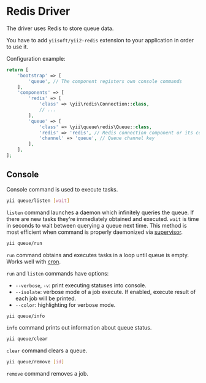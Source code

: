 Redis Driver
============

The driver uses Redis to store queue data.

You have to add `yiisoft/yii2-redis` extension to your application in order to use it.

Configuration example:

```php
return [
    'bootstrap' => [
        'queue', // The component registers own console commands
    ],
    'components' => [
        'redis' => [
            'class' => \yii\redis\Connection::class,
            // ...
        ],
        'queue' => [
            'class' => \yii\queue\redis\Queue::class,
            'redis' => 'redis', // Redis connection component or its config
            'channel' => 'queue', // Queue channel key
        ],
    ],
];
```

Console
-------

Console command is used to execute tasks.

```sh
yii queue/listen [wait]
```

`listen` command launches a daemon which infinitely queries the queue. If there are new tasks
they're immediately obtained and executed. `wait` is time in seconds to wait between querying
a queue next time. This method is most efficient when command is properly daemonized via
[supervisor](worker.md#supervisor).

```sh
yii queue/run
```

`run` command obtains and executes tasks in a loop until queue is empty. Works well with
[cron](worker.md#cron).

`run` and `listen` commands have options:

- `--verbose`, `-v`: print executing statuses into console.
- `--isolate`: verbose mode of a job execute. If enabled, execute result of each job will be printed.
- `--color`: highlighting for verbose mode.

```sh
yii queue/info
```

`info` command prints out information about queue status.

```sh
yii queue/clear
```

`clear` command clears a queue.

```sh
yii queue/remove [id]
```

`remove` command removes a job.
